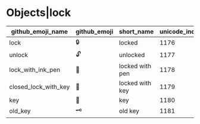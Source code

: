 # Objects|lock

|github_emoji_name|github_emoji|short_name|unicode_index|
|---|---|---|---|
|lock|:lock:|locked|1176|
|unlock|:unlock:|unlocked|1177|
|lock_with_ink_pen|:lock_with_ink_pen:|locked with pen|1178|
|closed_lock_with_key|:closed_lock_with_key:|locked with key|1179|
|key|:key:|key|1180|
|old_key|:old_key:|old key|1181|
